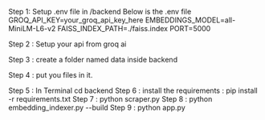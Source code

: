 Step 1: Setup .env file in /backend
Below is the .env file
GROQ_API_KEY=your_groq_api_key_here
EMBEDDINGS_MODEL=all-MiniLM-L6-v2
FAISS_INDEX_PATH=./faiss.index
PORT=5000


Step 2 : Setup your api from groq ai

Step 3 : create a folder named data inside backend

Step 4 : put you files in it.

Step 5 : In Terminal cd backend
Step 6 : install the requirements : pip install -r requirements.txt
Step 7 : python scraper.py
Step 8 : python embedding_indexer.py --build
Step 9 : python app.py
